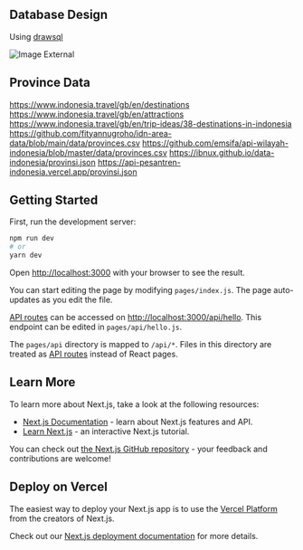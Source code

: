 ## Database Design

Using [drawsql](https://drawsql.app/)

![Image External](https://raw.githubusercontent.com/wahid-ari/next-supabase-vacation/master/public/database.png)

## Province Data

https://www.indonesia.travel/gb/en/destinations
https://www.indonesia.travel/gb/en/attractions
https://www.indonesia.travel/gb/en/trip-ideas/38-destinations-in-indonesia
https://github.com/fityannugroho/idn-area-data/blob/main/data/provinces.csv
https://github.com/emsifa/api-wilayah-indonesia/blob/master/data/provinces.csv
https://ibnux.github.io/data-indonesia/provinsi.json
https://api-pesantren-indonesia.vercel.app/provinsi.json

## Getting Started

First, run the development server:

```bash
npm run dev
# or
yarn dev
```

Open [http://localhost:3000](http://localhost:3000) with your browser to see the result.

You can start editing the page by modifying `pages/index.js`. The page auto-updates as you edit the file.

[API routes](https://nextjs.org/docs/api-routes/introduction) can be accessed on [http://localhost:3000/api/hello](http://localhost:3000/api/hello). This endpoint can be edited in `pages/api/hello.js`.

The `pages/api` directory is mapped to `/api/*`. Files in this directory are treated as [API routes](https://nextjs.org/docs/api-routes/introduction) instead of React pages.

## Learn More

To learn more about Next.js, take a look at the following resources:

- [Next.js Documentation](https://nextjs.org/docs) - learn about Next.js features and API.
- [Learn Next.js](https://nextjs.org/learn) - an interactive Next.js tutorial.

You can check out [the Next.js GitHub repository](https://github.com/vercel/next.js/) - your feedback and contributions are welcome!

## Deploy on Vercel

The easiest way to deploy your Next.js app is to use the [Vercel Platform](https://vercel.com/new?utm_medium=default-template&filter=next.js&utm_source=create-next-app&utm_campaign=create-next-app-readme) from the creators of Next.js.

Check out our [Next.js deployment documentation](https://nextjs.org/docs/deployment) for more details.
